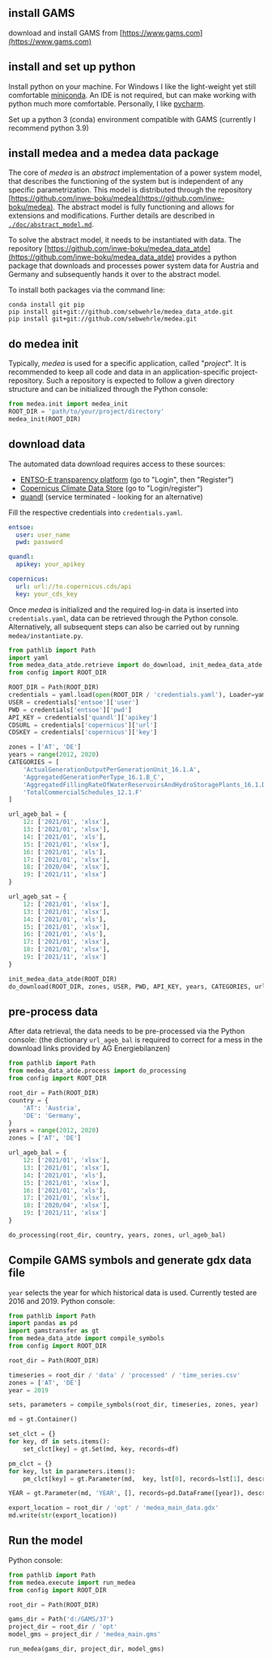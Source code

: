 install GAMS
--- 
download and install GAMS from [https://www.gams.com](https://www.gams.com)

install and set up python 
---
Install python on your machine. For Windows I like the light-weight yet still comfortable [miniconda](https://docs.conda.io/en/latest/miniconda.html).
An IDE is not required, but can make working with python much more comfortable. Personally, I like [pycharm](https://www.jetbrains.com/pycharm/).

Set up a python 3 (conda) environment compatible with GAMS (currently I recommend python 3.9)

install medea and a medea data package
--
The core of _medea_ is an _abstract_ implementation of a power system model, that describes the functioning of the 
system but is independent of any specific parametrization. This model is distributed through the repository 
[https://github.com/inwe-boku/medea](https://github.com/inwe-boku/medea).
The abstract model is fully functioning and allows for extensions and modifications. Further details are described in 
[`./doc/abstract_model.md`](/doc/abstract_model.md).

To solve the abstract model, it needs to be instantiated with data. The repository 
[https://github.com/inwe-boku/medea_data_atde](https://github.com/inwe-boku/medea_data_atde) provides a python package 
that downloads and processes power system data for Austria and Germany and subsequently hands it over to the abstract 
model.

To install both packages via the command line:
```commandline
conda install git pip
pip install git+git://github.com/sebwehrle/medea_data_atde.git
pip install git+git://github.com/sebwehrle/medea.git
```

do medea init
---
Typically, _medea_ is used for a specific application, called "_project_". It is recommended to keep all code and data in an 
application-specific project-repository. Such a repository is expected to follow a given directory structure and can
be initialized through the Python console:

```python
from medea.init import medea_init
ROOT_DIR = 'path/to/your/project/directory'
medea_init(ROOT_DIR)
```

download data
---
The automated data download requires access to these sources:
* [ENTSO-E transparency platform](https://transparency.entsoe.eu/) (go to "Login", then "Register")
* [Copernicus Climate Data Store](https://cds.climate.copernicus.eu) (go to "Login/register")
* [quandl]() (service terminated - looking for an alternative)

Fill the respective credentials into `credentials.yaml`.
````yaml
entsoe:
  user: user_name
  pwd: password

quandl:
  apikey: your_apikey

copernicus:
  url: url://to.copernicus.cds/api
  key: your_cds_key
````
Once _medea_ is initialized and the required log-in data is inserted into `credentials.yaml`, data can be retrieved 
through the Python console. 
Alternatively, all subsequent steps can also be carried out by running `medea/instantiate.py`.

````python
from pathlib import Path
import yaml
from medea_data_atde.retrieve import do_download, init_medea_data_atde
from config import ROOT_DIR

ROOT_DIR = Path(ROOT_DIR)
credentials = yaml.load(open(ROOT_DIR / 'credentials.yaml'), Loader=yaml.SafeLoader)
USER = credentials['entsoe']['user']
PWD = credentials['entsoe']['pwd']
API_KEY = credentials['quandl']['apikey']
CDSURL = credentials['copernicus']['url']
CDSKEY = credentials['copernicus']['key']

zones = ['AT', 'DE']
years = range(2012, 2020)
CATEGORIES = [
    'ActualGenerationOutputPerGenerationUnit_16.1.A',
    'AggregatedGenerationPerType_16.1.B_C',
    'AggregatedFillingRateOfWaterReservoirsAndHydroStoragePlants_16.1.D',
    'TotalCommercialSchedules_12.1.F'
]

url_ageb_bal = {
    12: ['2021/01', 'xlsx'],
    13: ['2021/01', 'xlsx'],
    14: ['2021/01', 'xls'],
    15: ['2021/01', 'xlsx'],
    16: ['2021/01', 'xls'],
    17: ['2021/01', 'xlsx'],
    18: ['2020/04', 'xlsx'],
    19: ['2021/11', 'xlsx']
} 

url_ageb_sat = {
    12: ['2021/01', 'xlsx'],
    13: ['2021/01', 'xlsx'],
    14: ['2021/01', 'xls'],
    15: ['2021/01', 'xlsx'],
    16: ['2021/01', 'xls'],
    17: ['2021/01', 'xlsx'],
    18: ['2021/01', 'xlsx'],
    19: ['2021/11', 'xlsx']
}

init_medea_data_atde(ROOT_DIR)
do_download(ROOT_DIR, zones, USER, PWD, API_KEY, years, CATEGORIES, url_ageb_bal, url_ageb_sat, CDSURL, CDSKEY)

````

pre-process data
---
After data retrieval, the data needs to be pre-processed via the Python console:
(the dictionary `url_ageb_bal` is required to correct for a mess in the download links provided by 
AG Energiebilanzen)

````python
from pathlib import Path
from medea_data_atde.process import do_processing
from config import ROOT_DIR

root_dir = Path(ROOT_DIR)
country = {
    'AT': 'Austria',
    'DE': 'Germany',
}
years = range(2012, 2020)
zones = ['AT', 'DE']

url_ageb_bal = {
    12: ['2021/01', 'xlsx'],
    13: ['2021/01', 'xlsx'],
    14: ['2021/01', 'xls'],
    15: ['2021/01', 'xlsx'],
    16: ['2021/01', 'xls'],
    17: ['2021/01', 'xlsx'],
    18: ['2020/04', 'xlsx'],
    19: ['2021/11', 'xlsx']
} 

do_processing(root_dir, country, years, zones, url_ageb_bal)
````

Compile GAMS symbols and generate gdx data file
---
`year` selects the year for which historical data is used. Currently tested are 2016 and 2019.
Python console:
````python
from pathlib import Path
import pandas as pd
import gamstransfer as gt
from medea_data_atde import compile_symbols
from config import ROOT_DIR

root_dir = Path(ROOT_DIR)

timeseries = root_dir / 'data' / 'processed' / 'time_series.csv'
zones = ['AT', 'DE']
year = 2019

sets, parameters = compile_symbols(root_dir, timeseries, zones, year)

md = gt.Container()

set_clct = {}
for key, df in sets.items():
    set_clct[key] = gt.Set(md, key, records=df)

pm_clct = {}
for key, lst in parameters.items():
    pm_clct[key] = gt.Parameter(md,  key, lst[0], records=lst[1], description=lst[2])

YEAR = gt.Parameter(md, 'YEAR', [], records=pd.DataFrame([year]), description='year of simulation data')

export_location = root_dir / 'opt' / 'medea_main_data.gdx'
md.write(str(export_location))
````

Run the model
---
Python console:
```python
from pathlib import Path
from medea.execute import run_medea
from config import ROOT_DIR

root_dir = Path(ROOT_DIR)

gams_dir = Path('d:/GAMS/37')
project_dir = root_dir / 'opt'
model_gms = project_dir / 'medea_main.gms'

run_medea(gams_dir, project_dir, model_gms)
```
